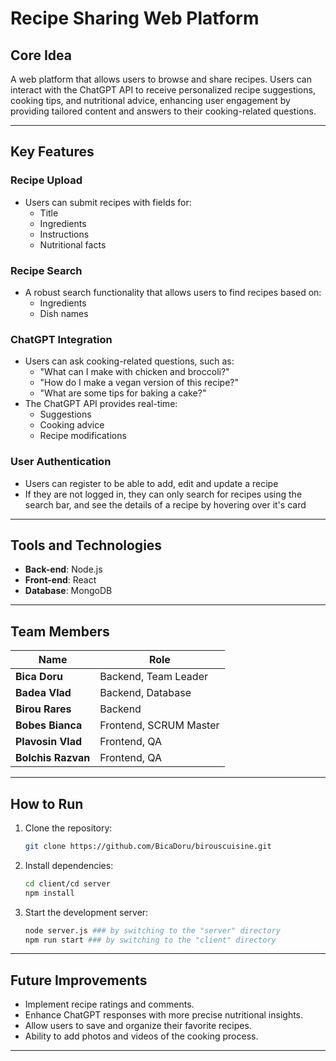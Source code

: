 # Recipe Sharing Web Platform

## Core Idea
A web platform that allows users to browse and share recipes. Users can interact with the ChatGPT API to receive personalized recipe suggestions, cooking tips, and nutritional advice, enhancing user engagement by providing tailored content and answers to their cooking-related questions.

---

## Key Features

### Recipe Upload
- Users can submit recipes with fields for:
  - Title
  - Ingredients
  - Instructions
  - Nutritional facts

### Recipe Search
- A robust search functionality that allows users to find recipes based on:
  - Ingredients
  - Dish names

### ChatGPT Integration
- Users can ask cooking-related questions, such as:
  - "What can I make with chicken and broccoli?"
  - "How do I make a vegan version of this recipe?"
  - "What are some tips for baking a cake?"
- The ChatGPT API provides real-time:
  - Suggestions
  - Cooking advice
  - Recipe modifications
 
### User Authentication
- Users can register to be able to add, edit and update a recipe
- If they are not logged in, they can only search for recipes using the search bar, and see the details of a recipe by hovering over it's card 

---

## Tools and Technologies

- **Back-end**: Node.js
- **Front-end**: React
- **Database**: MongoDB

---

## Team Members

| Name              | Role                |
|-------------------|---------------------|
| **Bica Doru**     | Backend, Team Leader |
| **Badea Vlad**    | Backend, Database   |
| **Birou Rares**   | Backend             |
| **Bobes Bianca**  | Frontend, SCRUM Master |
| **Plavosin Vlad** | Frontend, QA        |
| **Bolchis Razvan**| Frontend, QA        |

---

## How to Run

1. Clone the repository:
   ```bash
   git clone https://github.com/BicaDoru/birouscuisine.git
   ```
2. Install dependencies:
   ```bash
   cd client/cd server
   npm install
   ```
3. Start the development server:
   ```bash
   node server.js ### by switching to the "server" directory
   npm run start ### by switching to the "client" directory
   ```

---

## Future Improvements
- Implement recipe ratings and comments.
- Enhance ChatGPT responses with more precise nutritional insights.
- Allow users to save and organize their favorite recipes.
- Ability to add photos and videos of the cooking process.

---
